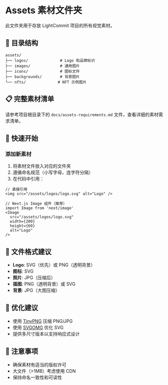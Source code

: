# Assets 素材文件夹

此文件夹用于存放 LightCommit 项目的所有视觉素材。

## 📁 目录结构

```
assets/
├── logos/              # Logo 和品牌标识
├── images/             # 通用图片
├── icons/              # 图标文件
├── backgrounds/        # 背景图片
└── nfts/              # NFT 示例图片
```

## 📋 完整素材清单

请参考项目根目录下的 `docs/assets-requirements.md` 文件，查看详细的素材需求清单。

## 🚀 快速开始

### 添加新素材

1. 将素材文件放入对应的文件夹
2. 遵循命名规范（小写字母，连字符分隔）
3. 在代码中引用：

```tsx
// 直接引用
<img src="/assets/logos/logo.svg" alt="Logo" />

// Next.js Image 组件（推荐）
import Image from 'next/image'
<Image 
  src="/assets/logos/logo.svg" 
  width={200} 
  height={60} 
  alt="Logo" 
/>
```

## 📐 文件格式建议

- **Logo**: SVG（优先）或 PNG（透明背景）
- **图标**: SVG
- **照片**: JPG（压缩后）
- **插图**: PNG（透明背景）或 SVG
- **背景**: JPG（大图压缩）

## 🔧 优化建议

- 使用 [TinyPNG](https://tinypng.com/) 压缩 PNG/JPG
- 使用 [SVGOMG](https://jakearchibald.github.io/svgomg/) 优化 SVG
- 提供多尺寸版本以支持响应式设计

## 📝 注意事项

- 确保素材有适当的版权许可
- 大文件（>1MB）考虑使用 CDN
- 保持命名一致性和可读性

